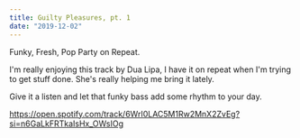 ```yaml
---
title: Guilty Pleasures, pt. 1
date: "2019-12-02"
---
```


Funky, Fresh, Pop Party on Repeat.

<!-- end -->

I'm really enjoying this track by Dua Lipa, I have it on repeat when I'm trying to get stuff done. She's really helping me bring it lately.

Give it a listen and let that funky bass add some rhythm to your day.

https://open.spotify.com/track/6WrI0LAC5M1Rw2MnX2ZvEg?si=n6GaLkFRTkaIsHx_OWsIOg